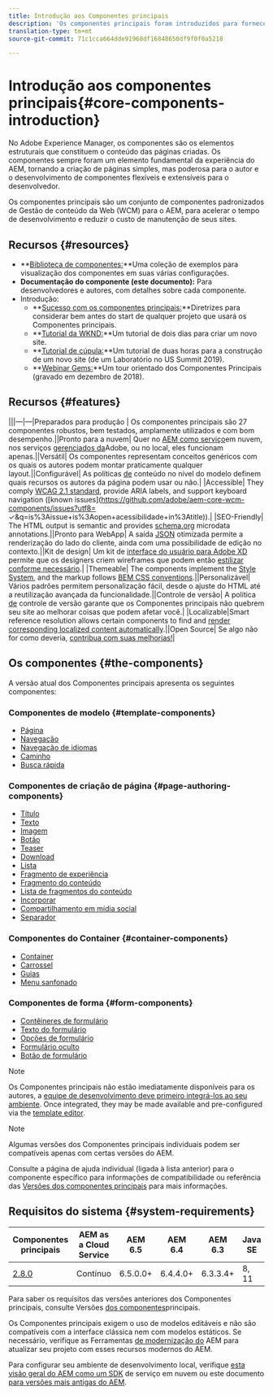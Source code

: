 ```yaml
---
title: Introdução aos Componentes principais
description: 'Os componentes principais foram introduzidos para fornecer componentes básicos robustos e extensíveis, baseados na tecnologia mais recente e nas práticas recomendadas. '
translation-type: tm+mt
source-git-commit: 71c1cca664dde91968df16848650df9f0f0a5218

---
```



# Introdução aos componentes principais{#core-components-introduction}

No Adobe Experience Manager, os componentes são os elementos estruturais que constituem o conteúdo das páginas criadas. Os componentes sempre foram um elemento fundamental da experiência do AEM, tornando a criação de páginas simples, mas poderosa para o autor e o desenvolvimento de componentes flexíveis e extensíveis para o desenvolvedor.

Os componentes principais são um conjunto de componentes padronizados de Gestão de conteúdo da Web (WCM) para o AEM, para acelerar o tempo de desenvolvimento e reduzir o custo de manutenção de seus sites.

## Recursos {#resources}

* **[Biblioteca de componentes:](https://www.adobe.com/go/aem_cmp_library)**Uma coleção de exemplos para visualização dos componentes em suas várias configurações.
* **Documentação do componente (este documento):** Para desenvolvedores e autores, com detalhes sobre cada componente.
* Introdução:
   * **[Sucesso com os componentes principais:](/help/developing/success.md)**Diretrizes para considerar bem antes do start de qualquer projeto que usará os Componentes principais.
   * **[Tutorial da WKND:](https://docs.adobe.com/content/help/br/experience-manager-learn/getting-started-wknd-tutorial-develop/overview.html)**Um tutorial de dois dias para criar um novo site.
   * **[Tutorial de cúpula:](https://expleague.azureedge.net/labs/L767/index.html)**Um tutorial de duas horas para a construção de um novo site (de um Laboratório no US Summit 2019).
   * **[Webinar Gems:](https://helpx.adobe.com/experience-manager/kt/eseminars/gems/AEM-Core-Components.html)**Um tour orientado dos Componentes Principais (gravado em dezembro de 2018).

## Recursos {#features}

|||—|—|Preparados para produção | Os componentes principais são 27 componentes robustos, bem testados, amplamente utilizados e com bom desempenho.||Pronto para a nuvem| Quer no [AEM como serviço](https://docs.adobe.com/content/help/en/experience-manager-cloud-service/landing/home.html)em nuvem, nos serviços [gerenciados da](https://github.com/adobe/aem-project-archetype/tree/master/src/main/archetype/dispatcher.ams)Adobe, ou no local, eles funcionam apenas.||Versátil| Os componentes representam conceitos genéricos com os quais os autores podem montar praticamente qualquer layout.||Configurável| As políticas [de](https://docs.adobe.com/content/help/en/experience-manager-65/developing/platform/templates/page-templates-editable.html#content-policies) conteúdo no nível do modelo definem quais recursos os autores da página podem usar ou não.|
|Accessible| They comply [WCAG 2.1 standard](https://www.w3.org/TR/WCAG21/), provide ARIA labels, and support keyboard navigation ([known issues](https://github.com/adobe/aem-core-wcm-components/issues?utf8= ✓&amp;q=is%3Aissue+is%3Aopen+acessibilidade+in%3Atitle)).|
|SEO-Friendly| The HTML output is semantic and provides [schema.org](https://schema.org) microdata annotations.||Pronto para WebApp| A saída [JSON](https://docs.adobe.com/content/help/en/experience-manager-learn/foundation/development/develop-sling-model-exporter.html) otimizada permite a renderização do lado do cliente, ainda com uma possibilidade de edição [](https://docs.adobe.com/content/help/en/experience-manager-learn/sites/spa-editor/spa-editor-framework-feature-video-use.html)no contexto.||Kit de design| Um kit de [interface do usuário para Adobe XD](https://docs.adobe.com/content/help/en/experience-manager-learn/getting-started-wknd-tutorial-develop/assets/overview/AEM_UI-kit_Wireframe.xd) permite que os designers criem wireframes que podem então [estilizar conforme necessário](https://docs.adobe.com/content/help/en/experience-manager-learn/getting-started-wknd-tutorial-develop/assets/overview/AEM_UI-kit_WKND.xd).|
|Themeable| The components implement the [Style System](https://docs.adobe.com/content/help/en/experience-manager-65/developing/components/style-system.html), and the markup follows [BEM CSS conventions](http://getbem.com/).||Personalizável| Vários padrões permitem personalização [](developing/customizing.md)fácil, desde o ajuste do HTML até a reutilização avançada da funcionalidade.||Controle de versão| A política [de](https://github.com/adobe/aem-core-wcm-components/wiki/Versioning-policies) controle de versão garante que os Componentes principais não quebrem seu site ao melhorar coisas que podem afetar você.|
|Localizable|Smart reference resolution allows certain components to find and [render corresponding localized content automatically](get-started/localization.md).||Open Source| Se algo não for como deveria, [contribua com suas melhorias!](https://github.com/adobe/aem-core-wcm-components/blob/master/CONTRIBUTING.md)|

## Os componentes {#the-components}

A versão atual dos Componentes principais apresenta os seguintes componentes:

### Componentes de modelo {#template-components}

* [Página](components/page.md)
* [Navegação](components/navigation.md)
* [Navegação de idiomas](components/language-navigation.md)
* [Caminho](components/breadcrumb.md)
* [Busca rápida](components/quick-search.md)

### Componentes de criação de página {#page-authoring-components}

* [Título](components/title.md)
* [Texto](components/text.md)
* [Imagem](components/image.md)
* [Botão](components/button.md)
* [Teaser](components/teaser.md)
* [Download](components/download.md)
* [Lista](components/list.md)
* [Fragmento de experiência](components/experience-fragment.md)
* [Fragmento do conteúdo](components/content-fragment-component.md)
* [Lista de fragmentos do conteúdo](components/content-fragment-list.md)
* [Incorporar](components/embed.md)
* [Compartilhamento em mídia social](components/sharing.md)
* [Separador](components/separator.md)

### Componentes do Container {#container-components}

* [Container](components/container.md)
* [Carrossel](components/carousel.md)
* [Guias](components/tabs.md)
* [Menu sanfonado](components/accordion.md)

### Componentes de forma {#form-components}

* [Contêineres de formulário](components/forms/form-container.md)
* [Texto do formulário](components/forms/form-text.md)
* [Opções de formulário](components/forms/form-options.md)
* [Formulário oculto](components/forms/form-hidden.md)
* [Botão de formulário](components/forms/form-button.md)

>[!NOTE]
>
>Os Componentes principais não estão imediatamente disponíveis para os autores, a [equipe de desenvolvimento deve primeiro integrá-los ao seu ambiente](get-started/using.md). Once integrated, they may be made available and pre-configured via the [template editor](https://docs.adobe.com/content/help/en/experience-manager-cloud-service/sites/authoring/features/templates.html).

>[!NOTE]
>
>Algumas versões dos Componentes principais individuais podem ser compatíveis apenas com certas versões do AEM.
>
>Consulte a página de ajuda individual (ligada à lista anterior) para o componente específico para informações de compatibilidade ou referência das [Versões dos componentes principais](versions.md) para mais informações.

## Requisitos do sistema {#system-requirements}

| Componentes principais | AEM as a Cloud Service | AEM 6.5 | AEM 6.4 | AEM 6.3 | Java SE | Maven |
---------|---------|---------|---------|---------|---------|---------
| [2.8.0](https://github.com/adobe/aem-core-wcm-components/releases/tag/core.wcm.components.reactor-2.8.0) | Contínuo | 6.5.0.0+ | 6.4.4.0+ | 6.3.3.4+ | 8, 11 | 3.3.9+ |

Para saber os requisitos das versões anteriores dos Componentes principais, consulte Versões [dos componentes](versions.md)principais.

Os Componentes principais exigem o uso de modelos [](https://docs.adobe.com/content/help/en/experience-manager-learn/sites/page-authoring/template-editor-feature-video-use.html) editáveis e não são compatíveis com a interface clássica nem com modelos estáticos. Se necessário, verifique as Ferramentas [de modernização do](https://opensource.adobe.com/aem-modernize-tools/pages/tools.html) AEM para atualizar seu projeto com esses recursos modernos do AEM.

Para configurar seu ambiente de desenvolvimento local, verifique [esta visão geral do AEM como um SDK](https://docs.adobe.com/content/help/en/experience-manager-learn/cloud-service/local-development-environment-set-up/overview.html) de serviço em nuvem ou este documento [para versões mais antigas do AEM](https://docs.adobe.com/content/help/en/experience-manager-learn/foundation/development/set-up-a-local-aem-development-environment.html).
